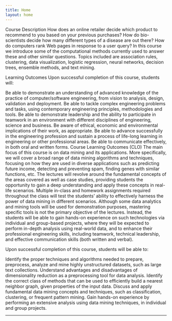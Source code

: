 ```yaml
---
title: Home
layout: home
---
```


Course Description 
How does an online retailer decide which product to recommend to you based on your previous purchases? How do bio-scientists decide how many different types of a disease are out there? How do computers rank Web pages in response to a user query? In this course we introduce some of the computational methods currently used to answer these and other similar questions. Topics included are association rules, clustering, data visualization, logistic regression, neural networks, decision trees, ensemble methods, and text mining. 

Learning Outcomes 
Upon successful completion of this course, students will: 

Be able to demonstrate an understanding of advanced knowledge of the practice of computer/software engineering, from vision to analysis, design, validation and deployment.
Be able to tackle complex engineering problems and tasks, using contemporary engineering principles, methodologies and tools.
Be able to demonstrate leadership and the ability to participate in teamwork in an environment with different disciplines of engineering, science and business.
Be aware of ethical, economic and environmental implications of their work, as appropriate.
Be able to advance successfully in the engineering profession and sustain a process of life-long learning in engineering or other professional areas.
Be able to communicate effectively, in both oral and written forms.
Course Learning Outcomes (CLO)
The main focus of this course is on data mining and its applications. More specifically, we will cover a broad range of data mining algorithms and techniques, focusing on how they are used in diverse applications such as predicting future income, detecting and preventing spam, finding genes with similar functions, etc. The lectures will revolve around the fundamental concepts of the areas covered as well as case studies, providing students the opportunity to gain a deep understanding and apply these concepts in real-life scenarios. Multiple in-class and homework assignments required throughout the class will test the students’ ability to effectively harness the power of data mining in different scenarios. Although some data analytics and mining tools will be used for demonstration purposes, mastering specific tools is not the primary objective of the lectures. Instead, the students will be able to gain hands-on experience on such technologies via individual and group-based projects, where they will be expected to perform in-depth analysis using real-world data, and to enhance their professional engineering skills, including teamwork, technical leadership, and effective communication skills (both written and verbal).

 
Upon successful completion of this course, students will be able to:

Identify the proper techniques and algorithms needed to prepare, preprocess, analyze and mine highly unstructured datasets, such as large text collections.
Understand advantages and disadvantages of dimensionality reduction as a preprocessing tool for data analysis.
Identify the correct class of methods that can be used to efficiently build a nearest neighbor graph, given properties of the input data.
Discuss and apply fundamental data mining concepts and techniques, such as classification, clustering, or frequent pattern mining.
Gain hands-on experience by performing an extensive analysis using data mining techniques, in individual and group projects.
 

----

[^1]: [It can take up to 10 minutes for changes to your site to publish after you push the changes to GitHub](https://docs.github.com/en/pages/setting-up-a-github-pages-site-with-jekyll/creating-a-github-pages-site-with-jekyll#creating-your-site).

[Just the Docs]: https://just-the-docs.github.io/just-the-docs/
[GitHub Pages]: https://docs.github.com/en/pages
[README]: https://github.com/just-the-docs/just-the-docs-template/blob/main/README.md
[Jekyll]: https://jekyllrb.com
[GitHub Pages / Actions workflow]: https://github.blog/changelog/2022-07-27-github-pages-custom-github-actions-workflows-beta/
[use this template]: https://github.com/just-the-docs/just-the-docs-template/generate
